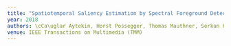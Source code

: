 ```yaml
---
title: "Spatiotemporal Saliency Estimation by Spectral Foreground Detection"
year: 2018
authors: \cCa\uglar Aytekin, Horst Possegger, Thomas Mauthner, Serkan Kiranyaz, Horst Bischof, Moncef Gabbouj
venue: IEEE Transactions on Multimedia (TMM)
---
```

